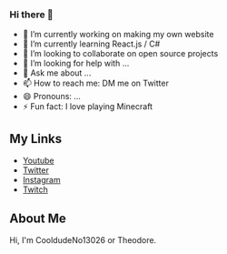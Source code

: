 ### Hi there 👋

<!--
**CooldudeNo13026/CooldudeNo13026** is a ✨ _special_ ✨ repository because its `README.md` (this file) appears on your GitHub profile.

Here are some ideas to get you started:
-->

- 🔭 I’m currently working on making my own website
- 🌱 I’m currently learning React.js / C#
- 👯 I’m looking to collaborate on open source projects
- 🤔 I’m looking for help with ...
- 💬 Ask me about ...
- 📫 How to reach me: DM me on Twitter
- 😄 Pronouns: ...
- ⚡ Fun fact: I love playing Minecraft

## My Links

- [Youtube](https://www.youtube.com/channel/UCtNOW2Nvb_1kurbd7gLWttg)
- [Twitter](https://twitter.com/kakagis)
- [Instagram](https://www.instagram.com/th.kakagis/)
- [Twitch](https://www.twitch.tv/theodorekakagislive)

## About Me
Hi, I'm CooldudeNo13026 or Theodore.